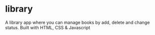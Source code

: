 # library
A library app where you can manage books by add, delete and change status. Built with HTML, CSS &amp; Javascript
